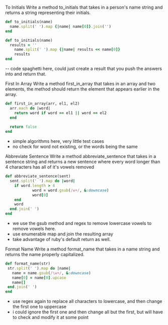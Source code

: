 To Initials
Write a method to_initials that takes in a person's name string and returns a string representing their initials.

```ruby
def to_initials(name)
  name.split(' ').map {|name| name[0]}.join('')
end

def to_initials(name)
  results = ''
	name.split(' ').map {|name| results << name[0]}
	results
end

```
-- code spaghetti here, could just create a result that you push the answers into and return that.



First In Array
Write a method first_in_array that takes in an array and two elements, the method should return the element that appears earlier in the array.
```ruby
def first_in_array(arr, el1, el2)
  arr.each do |word|
    return word if word == el1 || word == el2    
  end
  
  return false
end
```
- simple algorithms here, very little test cases
- no check for word not existing, or the words being the same 


Abbreviate Sentence
Write a method abbreviate_sentence that takes in a sentence string and returns a new sentence where every word longer than 4 characters has all of it's vowels removed
```ruby
def abbreviate_sentence(sent)
  sent.split(' ').map do |word|
	if word.length > 4
			word = word.gsub(/w+/, &:downcase)
			word[0]
    end
    word
  end.join(' ')
end
```
- we use the gsub method and regex to remove lowercase vowels to remove vowels here.
- use enumerable map and join the resulting array
- take advantage of ruby's default return as well.


Format Name
Write a method format_name that takes in a name string and returns the name properly capitalized.
```ruby
def format_name(str)
 str.split(' ').map do |name|
   name = name.gsub(/\w+/, &:downcase)
   name[0] = name[0].upcase
   name[]
 end.join(' ')
end
```
- use regex again to replace all characters to lowercase, and then change the first one to uppercase
- i could ignore the first one and then change all but the first, but will have to check and modify it at some point

```ruby

```

```ruby


```


